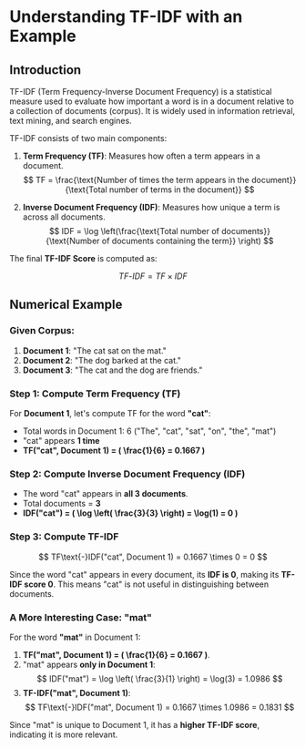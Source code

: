 # Understanding TF-IDF with an Example

## Introduction

TF-IDF (Term Frequency-Inverse Document Frequency) is a statistical measure used to evaluate how important a word is in a document relative to a collection of documents (corpus). It is widely used in information retrieval, text mining, and search engines.

TF-IDF consists of two main components:

1. **Term Frequency (TF)**: Measures how often a term appears in a document.
   $$
   TF = \frac{\text{Number of times the term appears in the document}}{\text{Total number of terms in the document}}
   $$

2. **Inverse Document Frequency (IDF)**: Measures how unique a term is across all documents.
   $$
   IDF = \log \left(\frac{\text{Total number of documents}}{\text{Number of documents containing the term}} \right)
   $$

The final **TF-IDF Score** is computed as:

$$
TF\text{-}IDF = TF \times IDF
$$

## Numerical Example

### Given Corpus:

1. **Document 1**: "The cat sat on the mat."
2. **Document 2**: "The dog barked at the cat."
3. **Document 3**: "The cat and the dog are friends."

### Step 1: Compute Term Frequency (TF)

For **Document 1**, let's compute TF for the word **"cat"**:

- Total words in Document 1: 6 ("The", "cat", "sat", "on", "the", "mat")
- "cat" appears **1 time**
- **TF("cat", Document 1) = \( \frac{1}{6} = 0.1667 \)**

### Step 2: Compute Inverse Document Frequency (IDF)

- The word "cat" appears in **all 3 documents**.
- Total documents = **3**
- **IDF("cat") = \( \log \left( \frac{3}{3} \right) = \log(1) = 0 \)**

### Step 3: Compute TF-IDF

$$
TF\text{-}IDF("cat", Document 1) = 0.1667 \times 0 = 0
$$

Since the word "cat" appears in every document, its **IDF is 0**, making its **TF-IDF score 0**. This means "cat" is not useful in distinguishing between documents.

### A More Interesting Case: "mat"

For the word **"mat"** in Document 1:

1. **TF("mat", Document 1) = \( \frac{1}{6} = 0.1667 \)**.
2. "mat" appears **only in Document 1**:
   $$
   IDF("mat") = \log \left( \frac{3}{1} \right) = \log(3) = 1.0986
   $$
3. **TF-IDF("mat", Document 1)**:
   $$
   TF\text{-}IDF("mat", Document 1) = 0.1667 \times 1.0986 = 0.1831
   $$

Since "mat" is unique to Document 1, it has a **higher TF-IDF score**, indicating it is more relevant.